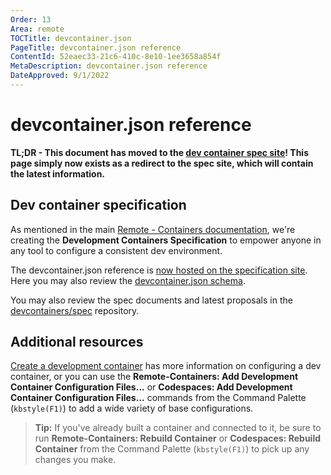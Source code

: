 ```yaml
---
Order: 13
Area: remote
TOCTitle: devcontainer.json
PageTitle: devcontainer.json reference
ContentId: 52eaec33-21c6-410c-8e10-1ee3658a854f
MetaDescription: devcontainer.json reference
DateApproved: 9/1/2022
---
```

# devcontainer.json reference

**TL;DR - This document has moved to the [dev container spec site](https://containers.dev/implementors/json_reference/)! This page simply now exists as a redirect to the spec site, which will contain the latest information.**

## Dev container specification

As mentioned in the main [Remote - Containers documentation](/docs/remote/containers.md), we're creating the **Development Containers Specification** to empower anyone in any tool to configure a consistent dev environment.

The devcontainer.json reference is [now hosted on the specification site](https://containers.dev/implementors/json_reference/). Here you may also review the [devcontainer.json schema](https://containers.dev/implementors/json_schema/).

You may also review the spec documents and latest proposals in the [devcontainers/spec](https://github.com/devcontainers/spec/tree/main/docs/specs) repository.

## Additional resources

[Create a development container](/docs/remote/create-dev-container.md) has more information on configuring a dev container, or you can use the **Remote-Containers: Add Development Container Configuration Files...** or **Codespaces: Add Development Container Configuration Files...** commands from the Command Palette (`kbstyle(F1)`) to add a wide variety of base configurations.

> **Tip:** If you've already built a container and connected to it, be sure to run **Remote-Containers: Rebuild Container** or **Codespaces: Rebuild Container** from the Command Palette (`kbstyle(F1)`) to pick up any changes you make.